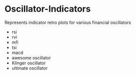 # Oscillator-Indicators
Represents indicator retro plots for various financial oscillators
- rsi
- rvi
- mfi
- tsi
- macd
- awesome oscillator
- Klinger oscillator
- ultimate oscillator
